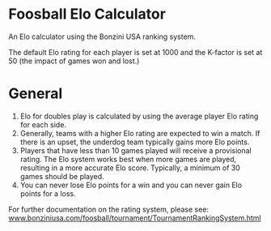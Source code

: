 # Foosball Elo Calculator
An Elo calculator using the Bonzini USA ranking system.

The default Elo rating for each player is set at 1000 and the K-factor is set at 50 (the impact of games won and lost.)

# General 

1. Elo for doubles play is calculated by using the average player Elo rating for each side.
2. Generally, teams with a higher Elo rating are expected to win a match.  If there is an upset, the underdog team typically gains more Elo points.
3. Players that have less than 10 games played will receive a provisional rating.  The Elo system works best when more games are played, resulting in a more accurate Elo score.  Typically, a minimum of 30 games should be played.
4. You can never lose Elo points for a win and you can never gain Elo points for a loss.

For further documentation on the rating system, please see: www.bonziniusa.com/foosball/tournament/TournamentRankingSystem.html
